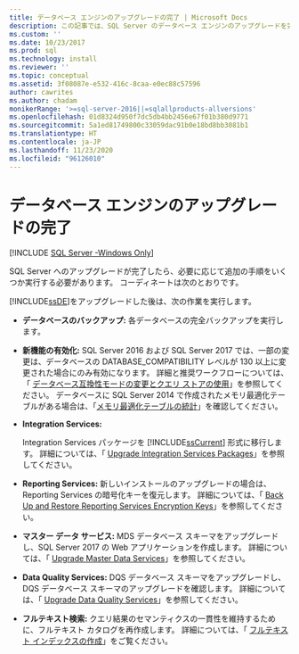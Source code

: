 ```yaml
---
title: データベース エンジンのアップグレードの完了 | Microsoft Docs
description: この記事では、SQL Server のデータベース エンジンのアップグレードを完了した後に実行する必要がある追加の手順について説明します。
ms.custom: ''
ms.date: 10/23/2017
ms.prod: sql
ms.technology: install
ms.reviewer: ''
ms.topic: conceptual
ms.assetid: 3f08087e-e532-416c-8caa-e0ec88c57596
author: cawrites
ms.author: chadam
monikerRange: '>=sql-server-2016||=sqlallproducts-allversions'
ms.openlocfilehash: 01d8324d950f7dc5db4bb2456e67f01b380d9771
ms.sourcegitcommit: 5a1ed81749800c33059dac91b0e18bd8bb3081b1
ms.translationtype: HT
ms.contentlocale: ja-JP
ms.lasthandoff: 11/23/2020
ms.locfileid: "96126010"
---
```

# <a name="complete-the-database-engine-upgrade"></a>データベース エンジンのアップグレードの完了

[!INCLUDE [SQL Server -Windows Only](../../includes/applies-to-version/sql-windows-only.md)]

SQL Server へのアップグレードが完了したら、必要に応じて追加の手順をいくつか実行する必要があります。 コーディネートは次のとおりです。  
  
[!INCLUDE[ssDE](../../includes/ssde-md.md)]をアップグレードした後は、次の作業を実行します。  
  
- **データベースのバックアップ:** 各データベースの完全バックアップを実行します。  

- **新機能の有効化:** SQL Server 2016 および SQL Server 2017 では、一部の変更は、データベースの DATABASE_COMPATIBILITY レベルが 130 以上に変更された場合にのみ有効になります。  詳細と推奨ワークフローについては、「 [データベース互換性モードの変更とクエリ ストアの使用](../../database-engine/install-windows/change-the-database-compatibility-mode-and-use-the-query-store.md)」を参照してください。 データベースに SQL Server 2014 で作成されたメモリ最適化テーブルがある場合は、「[メモリ最適化テーブルの統計](../../relational-databases/in-memory-oltp/statistics-for-memory-optimized-tables.md)」を確認してください。
  
- **Integration Services:**  
  
     Integration Services パッケージを [!INCLUDE[ssCurrent](../../includes/sscurrent-md.md)] 形式に移行します。 詳細については、「 [Upgrade Integration Services Packages](../../integration-services/install-windows/upgrade-integration-services-packages.md)」を参照してください。  
  
- **Reporting Services:** 新しいインストールのアップグレードの場合は、Reporting Services の暗号化キーを復元します。 詳細については、「 [Back Up and Restore Reporting Services Encryption Keys](../../reporting-services/install-windows/ssrs-encryption-keys-back-up-and-restore-encryption-keys.md)」を参照してください。  
  
- **マスター データ サービス:** MDS データベース スキーマをアップグレードし、SQL Server 2017 の Web アプリケーションを作成します。 詳細については、「 [Upgrade Master Data Services](../../database-engine/install-windows/upgrade-master-data-services.md)」を参照してください。  
  
- **Data Quality Services:** DQS データベース スキーマをアップグレードし、DQS データベース スキーマのアップグレードを確認します。 詳細については、「 [Upgrade Data Quality Services](../../database-engine/install-windows/upgrade-data-quality-services.md)」を参照してください。  
  
- **フルテキスト検索:** クエリ結果のセマンティクスの一貫性を維持するために、フルテキスト カタログを再作成します。 詳細については、「 [フルテキスト インデックスの作成](../../relational-databases/search/populate-full-text-indexes.md)」をご覧ください。  
  
